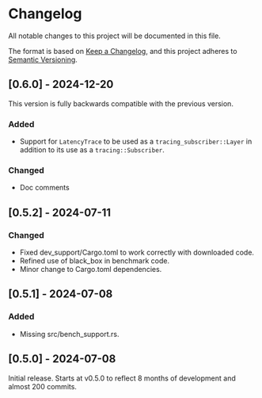 # Changelog

All notable changes to this project will be documented in this file.

The format is based on [Keep a Changelog](https://keepachangelog.com/en/1.1.0/),
and this project adheres to [Semantic Versioning](https://semver.org/spec/v2.0.0.html).

## [0.6.0] - 2024-12-20

This version is fully backwards compatible with the previous version.

### Added

- Support for `LatencyTrace` to be used as a `tracing_subscriber::Layer` in addition to its use as a `tracing::Subscriber`.

### Changed

- Doc comments

## [0.5.2] - 2024-07-11

### Changed

- Fixed dev_support/Cargo.toml to work correctly with downloaded code.
- Refined use of black_box in benchmark code.
- Minor change to Cargo.toml dependencies.

## [0.5.1] - 2024-07-08

### Added

- Missing src/bench_support.rs.

## [0.5.0] - 2024-07-08

Initial release. Starts at v0.5.0 to reflect 8 months of development and almost 200 commits.
